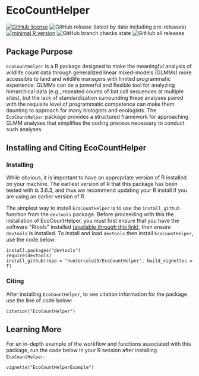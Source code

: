 # EcoCountHelper  
  
<a href="https://github.com/huntercole25/EcoCountHelper/blob/master/LICENSE"><img alt="GitHub license" src="https://img.shields.io/github/license/huntercole25/EcoCountHelper"></a>
<img alt="GitHub release (latest by date including pre-releases)" src="https://img.shields.io/github/v/release/huntercole25/EcoCountHelper?include_prereleases">
[![minimal R version](https://img.shields.io/badge/R%3E%3D-3.6.3-6666ff.svg)](https://cran.r-project.org/)
<img alt="GitHub branch checks state" src="https://img.shields.io/github/checks-status/huntercole25/EcoCountHelper/master">
<img alt="GitHub all releases" src="https://img.shields.io/github/downloads/huntercole25/EcoCountHelper/total">



## Package Purpose

`EcoCountHelper` is a R package designed to make the meaningful analysis of wildlife count data through generalized linear mixed-models (GLMMs) more accessible to land and 
wildlife managers with limited programmatic experience. GLMMs can be a powerful and flexible tool for analyzing hierarchical data 
(e.g., repeated counts of bat call sequences at multiple sites), but the lack of standardization surrounding these analyses paired with the requisite level of programmatic 
competence can make them daunting to approach for many biologists and ecologists. The `EcoCountHelper` package provides a structured framework for approaching GLMM analyses 
that simplifies the coding process necessary to conduct such analyses.


## Installing and Citing EcoCountHelper

### Installing
While obvious, it is important to have an appropriate version of R installed on your machine. The earliest version of R that this package has been tested with is 3.6.3, and thus we recommend updating your R install if you are using an earlier version of R.

The simplest way to install `EcoCountHelper` is to use the `install_github` function from the `devtools` package. Before proceeding with this the installation of EcoCountHelper, you must first ensure that you have the software "Rtools" installed [(available through this link)](https://cran.r-project.org/bin/windows/Rtools/), then ensure `devtools` is installed. To install and load `devtools` then install `EcoCountHelper`, use the code below:

```
install.packages("devtools")
require(devtools)
install_github(repo = "huntercole25/EcoCountHelper", build_vignettes = T)
```

### Citing

After installing `EcoCountHelper`, to see citation information for the package use the line of code below:

```
citation("EcoCountHelper")
```

## Learning More  
For an in-depth example of the workflow and functions associated with this package, run the code below in your R session after installing `EcoCountHelper`:  
```
vignette("EcoCountHelperExample")
```
